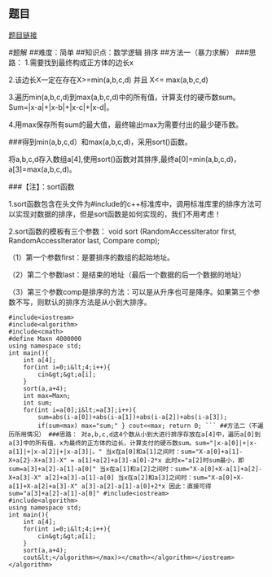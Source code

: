 ## 题目
[题目链接](https://www.nowcoder.com/practice/563c6a69fd714e59a942d97047cedcb3?tpId=182&tqId=138054&sourceUrl=/exam/oj&channenl=wgithub&fromPut=wgithub)

#题解
##难度：简单
##知识点：数学逻辑 排序
##方法一（暴力求解）
###思路：
1.需要找到最终构成正方体的边长x

2.该边长X一定在存在X&gt;=min(a,b,c,d) 并且 X&lt;= max(a,b,c,d)

3.遍历min(a,b,c,d)到max(a,b,c,d)中的所有值，计算支付的硬币数sum。Sum=|x-a|+|x-b|+|x-c|+|x-d|。

4.用max保存所有sum的最大值，最终输出max为需要付出的最少硬币数。

###得到min(a,b,c,d）和max(a,b,c,d)，采用sort()函数。

将a,b,c,d存入数组a[4],使用sort()函数对其排序,最终a[0]=min(a,b,c,d)，a[3]=max(a,b,c,d)。

###【注】：sort函数

1.sort函数包含在头文件为#include<algorithm>的c++标准库中，调用标准库里的排序方法可以实现对数据的排序，但是sort函数是如何实现的，我们不用考虑！

2.sort函数的模板有三个参数：
void sort (RandomAccessIterator first, RandomAccessIterator last, Compare comp);

（1）第一个参数first：是要排序的数组的起始地址。

（2）第二个参数last：是结束的地址（最后一个数据的后一个数据的地址）

（3）第三个参数comp是排序的方法：可以是从升序也可是降序。如果第三个参数不写，则默认的排序方法是从小到大排序。

```
#include<iostream>
#include<algorithm>
#include<cmath>
#define Maxn 4000000
using namespace std;
int main(){
	int a[4];
	for(int i=0;i&lt;4;i++){
		cin&gt;&gt;a[i];
	}
	sort(a,a+4);
	int max=Maxn;
	int sum;
	for(int i=a[0];i&lt;=a[3];i++){
		sum=abs(i-a[0])+abs(i-a[1])+abs(i-a[2])+abs(i-a[3]);
		if(sum<max) max="sum;" } cout<<max; return 0; ``` ##方法二（不遍历所用情况） ###思路： 对a,b,c,d这4个数从小到大进行排序存放在a[4]中，遍历a[0]到a[3]中的所有值，x为最终的正方体的边长，计算支付的硬币数sum。sum="|x-a[0]|+|x-a[1]|+|x-a[2]|+|x-a[3]|。" 当x在a[0]和a[1]之间时：sum="X-a[0]+a[1]-X+a[2}-X+a[3]-X" = a[1]+a[2]+a[3]-a[0]-2*x 此时x="a[2]时sum最小，即sum=a[3]+a[2]-a[1]-a[0]" 当x在a[1]和a[2]之间时：sum="X-a[0]+X-a[1]+a[2]-X+a[3]-X" a[2]+a[3]-a[1]-a[0] 当x在a[2]和a[3]之间时：sum="X-a[0]+X-a[1]+X-a[2]+a[3]-X" a[3]-a[2]-a[1]-a[0]+2*x 因此：直接可得sum="a[3]+a[2]-a[1]-a[0]" #include<iostream>
#include<algorithm>
using namespace std;
int main(){
	int a[4];
	for(int i=0;i&lt;4;i++){
		cin&gt;&gt;a[i];
	}
	sort(a,a+4);
	cout&lt;</algorithm></max)></cmath></algorithm></iostream></algorithm>